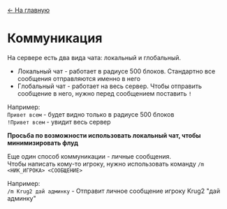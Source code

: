 [<- На главную](https://github.com/evgeniy-kotin/minecraft-v3?tab=readme-ov-file#оглавление)

# Коммуникация

На сервере есть два вида чата: локальный и глобальный.
- Локальный чат - работает в радиусе 500 блоков. Стандартно все сообщения отправляются именно в него
- Глобальный чат - работает на весь сервер. Чтобы отправить сообщение в него, нужно перед сообщением поставить `!`

Например: </br>
`Привет всем` - будет видно только в радиусе 500 блоков</br>
`!Привет всем` - увидит весь сервер

**Просьба по возможности использовать локальный чат, чтобы минимизировать флуд**

Еще один способ коммуникации - личные сообщения. </br>
Чтобы написать кому-то игроку, нужно использовать команду `/m <НИК_ИГРОКА> <СООБЩЕНИЕ>`

Например: </br>
`/m Krug2 дай админку` - Отправит личное сообщение игроку Krug2 "дай админку"
